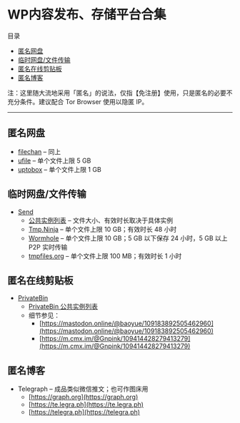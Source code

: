 # WP内容发布、存储平台合集

目录  
- [匿名网盘](#匿名网盘)
- [临时网盘/文件传输](#临时网盘/文件传输)
- [匿名在线剪贴板](#匿名在线剪贴板)
- [匿名博客](#匿名博客])

注：这里随大流地采用「匿名」的说法，仅指【免注册】使用，只是匿名的必要不充分条件。建议配合 Tor Browser 使用以隐匿 IP。  

---

## 匿名网盘  
- [filechan](https://filechan.org/) – 同上  
- [ufile](https://ufile.io) – 单个文件上限 5 GB  
- [uptobox](https://uptobox.com/) – 单个文件上限 1 GB  

## 临时网盘/文件传输  

- [Send](https://github.com/timvisee/send)
	- [公共实例列表](https://github.com/timvisee/send-instances/#instances) – 文件大小、有效时长取决于具体实例  
	- [Tmp.Ninja](https://tmp.ninja) – 单个文件上限 10 GB；有效时长 48 小时  
	- [Wormhole](https://wormhole.app) – 单个文件上限 10 GB；5 GB 以下保存 24 小时，5 GB 以上 P2P 实时传输  
	- [tmpfiles.org](https://tmpfiles.org/) – 单个文件上限 100 MB；有效时长 1 小时  

## 匿名在线剪贴板  

- [PrivateBin](https://privatebin.net/)
	- [PrivateBin 公共实例列表](https://privatebin.info/directory/)  
	- 细节参见：
		- [https://mastodon.online/@baoyue/109183892505462960](https://mastodon.online/@baoyue/109183892505462960)
		- [https://m.cmx.im/@Gnpink/109414428279413279](https://m.cmx.im/@Gnpink/109414428279413279)	 

## 匿名博客
- Telegraph – 成品类似微信推文；也可作图床用
	- [https://graph.org](https://graph.org)  
	- [https://te.legra.ph](https://te.legra.ph)
	- [https://telegra.ph](https://telegra.ph)  
